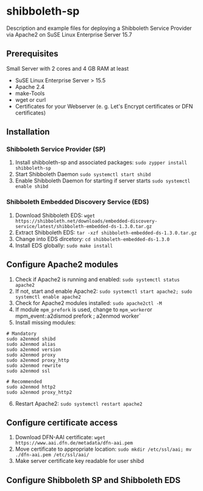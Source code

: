 # shibboleth-sp
Description and example files for deploying a Shibboleth Service Provider via Apache2 on SuSE Linux Enterprise Server 15.7  

## Prerequisites
Small Server with 2 cores and 4 GB RAM at least  
* SuSE Linux Enterprise Server > 15.5 
* Apache 2.4
* make-Tools
* wget or curl
* Certificates for your Webserver (e. g. Let's Encrypt certificates or DFN certificates)  

## Installation

### Shibboleth Service Provider (SP)

1. Install shibboleth-sp and associated packages: `sudo zypper install shibboleth-sp`
2. Start Shibboleth Daemon `sudo systemctl start shibd`
3. Enable Shibboleth Daemon for starting if server starts `sudo systemctl enable shibd`

### Shibboleth Embedded Discovery Service (EDS)

1. Download Shibboleth EDS: `wget https://shibboleth.net/downloads/embedded-discovery-service/latest/shibboleth-embedded-ds-1.3.0.tar.gz`
2. Extract Shibboleth EDS: `tar -xzf shibboleth-embedded-ds-1.3.0.tar.gz`
3. Change into EDS dircetory: `cd shibboleth-embedded-ds-1.3.0`
4. Install EDS globally: `sudo make install`
   
## Configure Apache2 modules

1. Check if Apache2 is running and enabled: `sudo systemctl status apache2`
2. If not, start and enable Apache2: `sudo systemctl start apache2; sudo systemctl enable apache2`
3. Check for Apache2 modules installed: `sudo apache2ctl -M`
4. If module `mpm_prefork` is used, change to `mpm_worker`or mpm_event` : `a2dismod prefork ; a2enmod worker` 
5. Install missing modules:
```
# Mandatory
sudo a2enmod shibd
sudo a2enmod alias
sudo a2enmod version
sudo a2enmod proxy
sudo a2enmod proxy_http
sudo a2enmod rewrite
sudo a2enmod ssl

# Recommended
sudo a2enmod http2
sudo a2enmod proxy_http2
```
6. Restart Apache2: `sudo systemctl restart apache2`

## Configure certificate access

1. Download DFN-AAI certificate: `wget https://www.aai.dfn.de/metadata/dfn-aai.pem`
2. Move certificate to appropriate location: `sudo mkdir /etc/ssl/aai; mv ./dfn-aai.pem /etc/ssl/aai/`
3. Make server certificate key readable for user shibd 

## Configure Shibboleth SP and Shibboleth EDS





